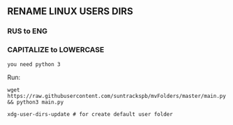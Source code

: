 ## RENAME LINUX USERS DIRS
### RUS to ENG
### CAPITALIZE to LOWERCASE

``you need python 3``

Run:

``wget https://raw.githubusercontent.com/suntrackspb/mvFolders/master/main.py && python3 main.py``

``xdg-user-dirs-update # for create default user folder``
